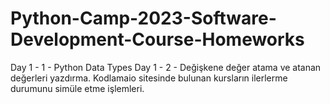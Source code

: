 # Python-Camp-2023-Software-Development-Course-Homeworks

Day 1 - 1 - Python Data Types
Day 1 - 2 - Değişkene değer atama ve atanan değerleri yazdırma. Kodlamaio sitesinde bulunan kursların ilerlerme durumunu simüle etme işlemleri. 
